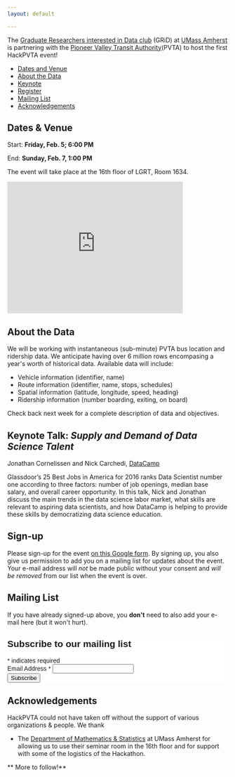 ```yaml
---
layout: default

---
```

The [Graduate Researchers interested in Data club](http://www.gridclub.io) (GRiD) at [UMass Amherst](http://www.umass.edu) is partnering with the [Pioneer Valley Transit Authority](http://pvta.com/)(PVTA) to host the first HackPVTA event!

- [Dates and Venue](#timeplace)
- [About the Data](#dataset)
- [Keynote](#keynote)
- [Register](#register)
- [Mailing List](#mail)
- [Acknowledgements](#ack)

## <a name="timeplace"></a> Dates & Venue 

Start: **Friday, Feb. 5; 6:00 PM**

End: **Sunday, Feb. 7, 1:00 PM**

The event will take place at the 16th floor of LGRT, Room 1634.

<iframe src="https://www.google.com/maps/embed?pb=!1m18!1m12!1m3!1d2946.5895259223744!2d-72.52986339931638!3d42.39389002908238!2m3!1f0!2f0!3f0!3m2!1i1024!2i768!4f13.1!3m3!1m2!1s0x89e6d27a14795047%3A0xc76f76aee8c12de1!2sLederle+Graduate+Research+Tower%2C+Amherst%2C+MA+01002%2C+USA!5e0!3m2!1sen!2suk!4v1452441692477" width="400" height="300" frameborder="0" style="border:0" allowfullscreen></iframe>

## <a name="dataset"></a> About the Data

We will be working with instantaneous (sub-minute) PVTA bus location and ridership data. We anticipate having over 6 million rows encompasing a year's worth of historical data. Available data will include: 

- Vehicle information (identifier, name)
- Route information (identifier, name, stops, schedules)
- Spatial information (latitude, longitude, speed, heading)
- Ridership information (number boarding, exiting, on board)

Check back next week for a complete description of data and objectives.

## <a name="keynote"></a> **Keynote Talk**: *Supply and Demand of Data Science Talent* 

Jonathan Cornelissen and Nick Carchedi, [DataCamp](https://www.datacamp.com/)

Glassdoor’s 25 Best Jobs in America for 2016 ranks Data Scientist number one according to three factors: number of job openings, median base salary, and overall career opportunity. In this talk, Nick and Jonathan discuss the main trends in the data science labor market, what skills are relevant to aspiring data scientists, and how DataCamp is helping to provide these skills by democratizing data science education.


## <a name="register"></a> Sign-up 

Please sign-up for the event [on this Google form](http://goo.gl/forms/8cvEHmA8lG). By signing up, you also give us permission to add you on a mailing list for updates about the event. Your e-mail address will *not* be made public without your consent and *will be removed* from our list when the event is over.

## <a name="mail"></a> Mailing List

If you have already signed-up above, you **don't** need to also add your e-mail here (but it won't hurt).  

<!-- Begin MailChimp Signup Form -->
<link href="//cdn-images.mailchimp.com/embedcode/classic-081711.css" rel="stylesheet" type="text/css">
<style type="text/css">
	#mc_embed_signup{background:#fff; clear:left; font:14px Helvetica,Arial,sans-serif; }
	/* Add your own MailChimp form style overrides in your site stylesheet or in this style block.
	   We recommend moving this block and the preceding CSS link to the HEAD of your HTML file. */
</style>
<div id="mc_embed_signup">
<form action="//github.us9.list-manage.com/subscribe/post?u=d6af31d8255df70c3ca40ddf9&amp;id=690dcb250f" method="post" id="mc-embedded-subscribe-form" name="mc-embedded-subscribe-form" class="validate" target="_blank" novalidate>
    <div id="mc_embed_signup_scroll">
	<h2>Subscribe to our mailing list</h2>
<div class="indicates-required"><span class="asterisk">*</span> indicates required</div>
<div class="mc-field-group">
	<label for="mce-EMAIL">Email Address  <span class="asterisk">*</span>
</label>
	<input type="email" value="" name="EMAIL" class="required email" id="mce-EMAIL">
</div>
	<div id="mce-responses" class="clear">
		<div class="response" id="mce-error-response" style="display:none"></div>
		<div class="response" id="mce-success-response" style="display:none"></div>
	</div>    <!-- real people should not fill this in and expect good things - do not remove this or risk form bot signups-->
    <div style="position: absolute; left: -5000px;" aria-hidden="true"><input type="text" name="b_d6af31d8255df70c3ca40ddf9_690dcb250f" tabindex="-1" value=""></div>
    <div class="clear"><input type="submit" value="Subscribe" name="subscribe" id="mc-embedded-subscribe" class="button"></div>
    </div>
</form>
</div>
<script type='text/javascript' src='//s3.amazonaws.com/downloads.mailchimp.com/js/mc-validate.js'></script><script type='text/javascript'>(function($) {window.fnames = new Array(); window.ftypes = new Array();fnames[0]='EMAIL';ftypes[0]='email';fnames[1]='FNAME';ftypes[1]='text';fnames[2]='LNAME';ftypes[2]='text';}(jQuery));var $mcj = jQuery.noConflict(true);</script>
<!--End mc_embed_signup-->

## <a name="ack"></a>Acknowledgements

HackPVTA could not have taken off without the support of various organizations & people. We thank 

* The [Department of Mathematics & Statistics](https://www.math.umass.edu/) at UMass Amherst for allowing us to use their seminar room in the 16th floor and for support with some of the logistics of the Hackathon. 

** More to follow!**
